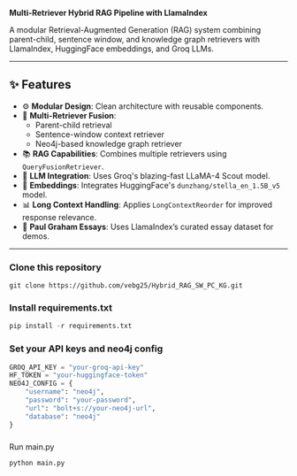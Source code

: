 **Multi-Retriever Hybrid RAG Pipeline with LlamaIndex**  

A modular Retrieval-Augmented Generation (RAG) system combining parent-child, sentence window, and knowledge graph retrievers with LlamaIndex, HuggingFace embeddings, and Groq LLMs.

---

## ✨ Features

- ⚙️ **Modular Design**: Clean architecture with reusable components.
- 🤖 **Multi-Retriever Fusion**:
  - Parent-child retrieval
  - Sentence-window context retriever
  - Neo4j-based knowledge graph retriever
- 📚 **RAG Capabilities**: Combines multiple retrievers using `QueryFusionRetriever`.
- 🔌 **LLM Integration**: Uses Groq's blazing-fast LLaMA-4 Scout model.
- 🧠 **Embeddings**: Integrates HuggingFace's `dunzhang/stella_en_1.5B_v5` model.
- 📊 **Long Context Handling**: Applies `LongContextReorder` for improved response relevance.
- 📂 **Paul Graham Essays**: Uses LlamaIndex’s curated essay dataset for demos.

---
### Clone this repository
```git
git clone https://github.com/vebg25/Hybrid_RAG_SW_PC_KG.git
```
### Install requirements.txt
```python
pip install -r requirements.txt
```

### Set your API keys and neo4j config
```python
GROQ_API_KEY = "your-groq-api-key"
HF_TOKEN = "your-huggingface-token"
NEO4J_CONFIG = {
    "username": "neo4j",
    "password": "your-password",
    "url": "bolt+s://your-neo4j-url",
    "database": "neo4j"
}
```

### 
Run main.py

```python
python main.py
```


